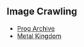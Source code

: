 ## Image Crawling

- [Prog Archive](https://github.com/mincloud1501/Python/blob/master/Image_Crawling/webImageCrawling.py)
- [Metal Kingdom](https://github.com/mincloud1501/Python/blob/master/Image_Crawling/webImageCrawling3.py)